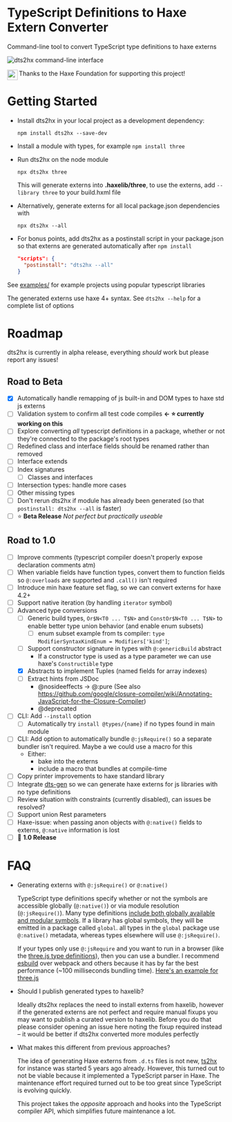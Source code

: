 # TypeScript Definitions to Haxe Extern Converter

Command-line tool to convert TypeScript type definitions to haxe externs

<img alt="dts2hx command-line interface" src="https://user-images.githubusercontent.com/3742992/80704644-db9a9280-8adc-11ea-8de2-38ff818b22de.png">

<img src="https://user-images.githubusercontent.com/3742992/71644204-854b4d80-2cbc-11ea-85f9-93c63df51fe3.png" height="24" align="left"> Thanks to the Haxe Foundation for supporting this project!

# Getting Started
- Install dts2hx in your local project as a development dependency:

    `npm install dts2hx --save-dev`

- Install a module with types, for example `npm install three` 

- Run dts2hx on the node module

    `npx dts2hx three`

    This will generate externs into **.haxelib/three**, to use the externs, add `--library three` to your build.hxml file

- Alternatively, generate externs for all local package.json dependencies with

    `npx dts2hx --all`

- For bonus points, add dts2hx as a postinstall script in your package.json so that externs are generated automatically after `npm install`
    ```json
    "scripts": {
      "postinstall": "dts2hx --all"
    }
    ```

See [examples/](examples/) for example projects using popular typescript libraries

The generated externs use haxe 4+ syntax. See `dts2hx --help` for a complete list of options

# Roadmap

dts2hx is currently in alpha release, everything _should_ work but please report any issues!

## Road to Beta
- [x] Automatically handle remapping of js built-in and DOM types to haxe std js externs
- [ ] Validation system to confirm all test code compiles **← :star: currently working on this**
- [ ] Explore converting _all_ typescript definitions in a package, whether or not they're connected to the package's root types
- [ ] Redefined class and interface fields should be renamed rather than removed
- [ ] Interface extends
- [ ] Index signatures
    - [ ] Classes and interfaces
- [ ] Intersection types: handle more cases
- [ ] Other missing types
- [ ] Don't rerun dts2hx if module has already been generated (so that `postinstall: dts2hx --all` is faster)
- [ ] :star: **Beta Release** *Not perfect but practically useable*

## Road to 1.0
- [ ] Improve comments (typescript compiler doesn't properly expose declaration comments atm)
- [ ] When variable fields have function types, convert them to function fields so `@:overloads` are supported and `.call()` isn't required
- [ ] Introduce min haxe feature set flag, so we can convert externs for haxe 4.2+
- [ ] Support native iteration (by handling `iterator` symbol)
- [ ] Advanced type conversions
    - [ ] Generic build types, `Or$N<T0 ... T$N>` and `ConstOr$N<T0 ... T$N>` to enable better type union behavior (and enable enum subsets)
        - [ ] enum subset example from ts compiler: `type ModifierSyntaxKindEnum = Modifiers['kind']`;
    - [ ] Support constructor signature in types with `@:genericBuild` abstract
        - If a constructor type is used as a type parameter we can use haxe's `Constructible` type
    - [x] Abstracts to implement Tuples (named fields for array indexes)
    - [ ] Extract hints from JSDoc
        - @nosideeffects -> @:pure (See also https://github.com/google/closure-compiler/wiki/Annotating-JavaScript-for-the-Closure-Compiler)
        - @deprecated
- [ ] CLI: Add `--install` option
    - [ ] Automatically try `install @types/{name}` if no types found in main module
- [ ] CLI: Add option to automatically bundle `@:jsRequire()` so a separate bundler isn't required. Maybe a we could use a macro for this
    - Either:
        - bake into the externs
        - include a macro that bundles at compile-time
- [ ] Copy printer improvements to haxe standard library
- [ ] Integrate [dts-gen](https://github.com/microsoft/dts-gen) so we can generate haxe externs for js libraries with no type definitions
- [ ] Review situation with constraints (currently disabled), can issues be resolved?
- [ ] Support union Rest parameters
- [ ] Haxe-issue: when passing anon objects with `@:native()` fields to externs, `@:native` information is lost
- [ ] :star2: **1.0 Release**

# FAQ

- Generating externs with `@:jsRequire()` or `@:native()`

    TypeScript type definitions specify whether or not the symbols are accessible globally (`@:native()`) or via module resolution (`@:jsRequire()`). Many type definitions [include both globally available and modular symbols](https://github.com/haxiomic/dts2hx/blob/master/examples/pixi.js/Main.hx#L2). If a library has global symbols, they will be emitted in a package called `global`. all types in the `global` package use `@:native()` metadata, whereas types elsewhere will use `@:jsRequire()`.

    If your types only use `@:jsRequire` and you want to run in a browser (like the [three.js type definitions](https://github.com/haxiomic/dts2hx/tree/alpha-0.9.0/examples/three)), then you can use a bundler. I recommend [esbuild](https://github.com/evanw/esbuild) over webpack and others because it has by far the best performance (~100 milliseconds bundling time). [Here's an example for three.js](https://github.com/haxiomic/dts2hx/blob/cb48748bbc8cc8f34a6768cee41acf13612a70a6/examples/three/build.hxml#L10)

- Should I publish generated types to haxelib?

    Ideally dts2hx replaces the need to install externs from haxelib, however if the generated externs are not perfect and require manual fixups you may want to publish a curated version to haxelib. Before you do that please consider opening an issue here noting the fixup required instead – it would be better if dts2hx converted more modules perfectly

- What makes this different from previous approaches?

   The idea of generating Haxe externs from `.d.ts` files is not new, [ts2hx](https://github.com/Simn/ts2hx) for instance was started 5 years ago already. However, this turned out to not be viable because it implemented a TypeScript parser in Haxe. The maintenance effort required turned out to be too great since TypeScript is evolving quickly.

   This project takes the _opposite_ approach and hooks into the TypeScript compiler API, which simplifies future maintenance a lot.
